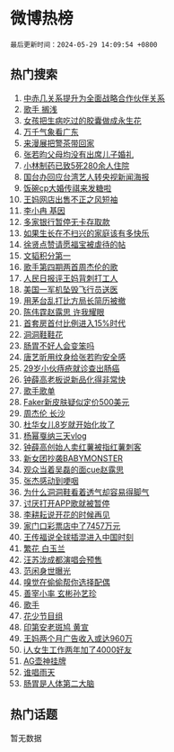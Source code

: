 # 微博热榜

`最后更新时间：2024-05-29 14:09:54 +0800`

## 热门搜索

1. [中赤几关系提升为全面战略合作伙伴关系](https://m.weibo.cn/search?containerid=100103type%3D1%26t%3D10%26q%3D%23%E4%B8%AD%E8%B5%A4%E5%87%A0%E5%85%B3%E7%B3%BB%E6%8F%90%E5%8D%87%E4%B8%BA%E5%85%A8%E9%9D%A2%E6%88%98%E7%95%A5%E5%90%88%E4%BD%9C%E4%BC%99%E4%BC%B4%E5%85%B3%E7%B3%BB%23&stream_entry_id=51&isnewpage=1&extparam=seat%3D1%26cate%3D10103%26q%3D%2523%25E4%25B8%25AD%25E8%25B5%25A4%25E5%2587%25A0%25E5%2585%25B3%25E7%25B3%25BB%25E6%258F%2590%25E5%258D%2587%25E4%25B8%25BA%25E5%2585%25A8%25E9%259D%25A2%25E6%2588%2598%25E7%2595%25A5%25E5%2590%2588%25E4%25BD%259C%25E4%25BC%2599%25E4%25BC%25B4%25E5%2585%25B3%25E7%25B3%25BB%2523%26filter_type%3Drealtimehot%26stream_entry_id%3D51%26c_type%3D51%26dgr%3D0%26pos%3D0%26display_time%3D1716962993%26pre_seqid%3D17169629935240272075)
1. [歌手 搁浅](https://m.weibo.cn/search?containerid=100103type%3D1%26t%3D10%26q%3D%E6%AD%8C%E6%89%8B+%E6%90%81%E6%B5%85&stream_entry_id=31&isnewpage=1&extparam=seat%3D1%26dgr%3D0%26filter_type%3Drealtimehot%26flag%3D2%26c_type%3D31%26realpos%3D1%26cate%3D5001%26lcate%3D5001%26band_rank%3D1%26stream_entry_id%3D31%26q%3D%25E6%25AD%258C%25E6%2589%258B%2520%25E6%2590%2581%25E6%25B5%2585%26pos%3D0%26display_time%3D1716962993%26pre_seqid%3D17169629935240272075)
1. [女孩把生病吃过的胶囊做成永生花](https://m.weibo.cn/search?containerid=100103type%3D1%26t%3D10%26q%3D%23%E5%A5%B3%E5%AD%A9%E6%8A%8A%E7%94%9F%E7%97%85%E5%90%83%E8%BF%87%E7%9A%84%E8%83%B6%E5%9B%8A%E5%81%9A%E6%88%90%E6%B0%B8%E7%94%9F%E8%8A%B1%23&stream_entry_id=31&isnewpage=1&extparam=seat%3D1%26dgr%3D0%26filter_type%3Drealtimehot%26flag%3D32768%26c_type%3D31%26realpos%3D2%26cate%3D5001%26lcate%3D5001%26band_rank%3D2%26stream_entry_id%3D31%26q%3D%2523%25E5%25A5%25B3%25E5%25AD%25A9%25E6%258A%258A%25E7%2594%259F%25E7%2597%2585%25E5%2590%2583%25E8%25BF%2587%25E7%259A%2584%25E8%2583%25B6%25E5%259B%258A%25E5%2581%259A%25E6%2588%2590%25E6%25B0%25B8%25E7%2594%259F%25E8%258A%25B1%2523%26pos%3D1%26display_time%3D1716962993%26pre_seqid%3D17169629935240272075)
1. [万千气象看广东](https://m.weibo.cn/search?containerid=100103type%3D1%26t%3D10%26q%3D%23%E4%B8%87%E5%8D%83%E6%B0%94%E8%B1%A1%E7%9C%8B%E5%B9%BF%E4%B8%9C%23&stream_entry_id=31&isnewpage=1&extparam=seat%3D1%26dgr%3D0%26filter_type%3Drealtimehot%26flag%3D0%26c_type%3D31%26realpos%3D3%26cate%3D5001%26lcate%3D5001%26band_rank%3D3%26stream_entry_id%3D31%26q%3D%2523%25E4%25B8%2587%25E5%258D%2583%25E6%25B0%2594%25E8%25B1%25A1%25E7%259C%258B%25E5%25B9%25BF%25E4%25B8%259C%2523%26pos%3D2%26display_time%3D1716962993%26pre_seqid%3D17169629935240272075)
1. [来漫展把警茶带回家](https://m.weibo.cn/search?containerid=100103type%3D1%26t%3D10%26q%3D%23%E6%9D%A5%E6%BC%AB%E5%B1%95%E6%8A%8A%E8%AD%A6%E8%8C%B6%E5%B8%A6%E5%9B%9E%E5%AE%B6%23&stream_entry_id=31&isnewpage=1&extparam=seat%3D1%26dgr%3D0%26filter_type%3Drealtimehot%26c_type%3D31%26q%3D%2523%25E6%259D%25A5%25E6%25BC%25AB%25E5%25B1%2595%25E6%258A%258A%25E8%25AD%25A6%25E8%258C%25B6%25E5%25B8%25A6%25E5%259B%259E%25E5%25AE%25B6%2523%26cate%3D5001%26adid%3D238209%26is_ad_pos%3D1%26stream_entry_id%3D31%26band_rank%3D4%26lcate%3D5001%26pos%3D3%26display_time%3D1716962993%26pre_seqid%3D17169629935240272075)
1. [张若昀父母均没有出席儿子婚礼](https://m.weibo.cn/search?containerid=100103type%3D1%26t%3D10%26q%3D%23%E5%BC%A0%E8%8B%A5%E6%98%80%E7%88%B6%E6%AF%8D%E5%9D%87%E6%B2%A1%E6%9C%89%E5%87%BA%E5%B8%AD%E5%84%BF%E5%AD%90%E5%A9%9A%E7%A4%BC%23&stream_entry_id=31&isnewpage=1&extparam=seat%3D1%26dgr%3D0%26filter_type%3Drealtimehot%26flag%3D2%26c_type%3D31%26realpos%3D4%26cate%3D5001%26lcate%3D5001%26band_rank%3D4%26stream_entry_id%3D31%26q%3D%2523%25E5%25BC%25A0%25E8%258B%25A5%25E6%2598%2580%25E7%2588%25B6%25E6%25AF%258D%25E5%259D%2587%25E6%25B2%25A1%25E6%259C%2589%25E5%2587%25BA%25E5%25B8%25AD%25E5%2584%25BF%25E5%25AD%2590%25E5%25A9%259A%25E7%25A4%25BC%2523%26pos%3D4%26display_time%3D1716962993%26pre_seqid%3D17169629935240272075)
1. [小林制药已致5死280余人住院](https://m.weibo.cn/search?containerid=100103type%3D1%26t%3D10%26q%3D%23%E5%B0%8F%E6%9E%97%E5%88%B6%E8%8D%AF%E5%B7%B2%E8%87%B45%E6%AD%BB280%E4%BD%99%E4%BA%BA%E4%BD%8F%E9%99%A2%23&stream_entry_id=31&isnewpage=1&extparam=seat%3D1%26dgr%3D0%26filter_type%3Drealtimehot%26flag%3D0%26c_type%3D31%26realpos%3D5%26cate%3D5001%26lcate%3D5001%26band_rank%3D5%26stream_entry_id%3D31%26q%3D%2523%25E5%25B0%258F%25E6%259E%2597%25E5%2588%25B6%25E8%258D%25AF%25E5%25B7%25B2%25E8%2587%25B45%25E6%25AD%25BB280%25E4%25BD%2599%25E4%25BA%25BA%25E4%25BD%258F%25E9%2599%25A2%2523%26pos%3D5%26display_time%3D1716962993%26pre_seqid%3D17169629935240272075)
1. [国台办回应台湾艺人转央视新闻海报](https://m.weibo.cn/search?containerid=100103type%3D1%26t%3D10%26q%3D%23%E5%9B%BD%E5%8F%B0%E5%8A%9E%E5%9B%9E%E5%BA%94%E5%8F%B0%E6%B9%BE%E8%89%BA%E4%BA%BA%E8%BD%AC%E5%A4%AE%E8%A7%86%E6%96%B0%E9%97%BB%E6%B5%B7%E6%8A%A5%23&stream_entry_id=31&isnewpage=1&extparam=seat%3D1%26dgr%3D0%26filter_type%3Drealtimehot%26flag%3D0%26c_type%3D31%26realpos%3D6%26cate%3D5001%26lcate%3D5001%26band_rank%3D6%26stream_entry_id%3D31%26q%3D%2523%25E5%259B%25BD%25E5%258F%25B0%25E5%258A%259E%25E5%259B%259E%25E5%25BA%2594%25E5%258F%25B0%25E6%25B9%25BE%25E8%2589%25BA%25E4%25BA%25BA%25E8%25BD%25AC%25E5%25A4%25AE%25E8%25A7%2586%25E6%2596%25B0%25E9%2597%25BB%25E6%25B5%25B7%25E6%258A%25A5%2523%26pos%3D6%26display_time%3D1716962993%26pre_seqid%3D17169629935240272075)
1. [饭碗cp大婚传祺来发糖啦](https://m.weibo.cn/search?containerid=100103type%3D1%26t%3D10%26q%3D%23%E9%A5%AD%E7%A2%97cp%E5%A4%A7%E5%A9%9A%E4%BC%A0%E7%A5%BA%E6%9D%A5%E5%8F%91%E7%B3%96%E5%95%A6%23&stream_entry_id=31&isnewpage=1&extparam=seat%3D1%26dgr%3D0%26filter_type%3Drealtimehot%26c_type%3D31%26q%3D%2523%25E9%25A5%25AD%25E7%25A2%2597cp%25E5%25A4%25A7%25E5%25A9%259A%25E4%25BC%25A0%25E7%25A5%25BA%25E6%259D%25A5%25E5%258F%2591%25E7%25B3%2596%25E5%2595%25A6%2523%26cate%3D5001%26is_ad_pos%3D1%26adid%3D238160%26stream_entry_id%3D31%26band_rank%3D7%26lcate%3D5001%26topic_ad%3D1%26pos%3D7%26display_time%3D1716962993%26pre_seqid%3D17169629935240272075)
1. [王妈网店出售不正之风短袖](https://m.weibo.cn/search?containerid=100103type%3D1%26t%3D10%26q%3D%23%E7%8E%8B%E5%A6%88%E7%BD%91%E5%BA%97%E5%87%BA%E5%94%AE%E4%B8%8D%E6%AD%A3%E4%B9%8B%E9%A3%8E%E7%9F%AD%E8%A2%96%23&stream_entry_id=31&isnewpage=1&extparam=seat%3D1%26dgr%3D0%26filter_type%3Drealtimehot%26flag%3D1%26c_type%3D31%26realpos%3D7%26cate%3D5001%26lcate%3D5001%26band_rank%3D7%26stream_entry_id%3D31%26q%3D%2523%25E7%258E%258B%25E5%25A6%2588%25E7%25BD%2591%25E5%25BA%2597%25E5%2587%25BA%25E5%2594%25AE%25E4%25B8%258D%25E6%25AD%25A3%25E4%25B9%258B%25E9%25A3%258E%25E7%259F%25AD%25E8%25A2%2596%2523%26pos%3D8%26display_time%3D1716962993%26pre_seqid%3D17169629935240272075)
1. [李小冉 基因](https://m.weibo.cn/search?containerid=100103type%3D1%26t%3D10%26q%3D%E6%9D%8E%E5%B0%8F%E5%86%89+%E5%9F%BA%E5%9B%A0&stream_entry_id=31&isnewpage=1&extparam=seat%3D1%26dgr%3D0%26filter_type%3Drealtimehot%26flag%3D2%26c_type%3D31%26realpos%3D8%26cate%3D5001%26lcate%3D5001%26band_rank%3D8%26stream_entry_id%3D31%26q%3D%25E6%259D%258E%25E5%25B0%258F%25E5%2586%2589%2520%25E5%259F%25BA%25E5%259B%25A0%26pos%3D9%26display_time%3D1716962993%26pre_seqid%3D17169629935240272075)
1. [多家银行暂停无卡存取款](https://m.weibo.cn/search?containerid=100103type%3D1%26t%3D10%26q%3D%23%E5%A4%9A%E5%AE%B6%E9%93%B6%E8%A1%8C%E6%9A%82%E5%81%9C%E6%97%A0%E5%8D%A1%E5%AD%98%E5%8F%96%E6%AC%BE%23&stream_entry_id=31&isnewpage=1&extparam=seat%3D1%26dgr%3D0%26filter_type%3Drealtimehot%26flag%3D2%26c_type%3D31%26realpos%3D9%26cate%3D5001%26lcate%3D5001%26band_rank%3D9%26stream_entry_id%3D31%26q%3D%2523%25E5%25A4%259A%25E5%25AE%25B6%25E9%2593%25B6%25E8%25A1%258C%25E6%259A%2582%25E5%2581%259C%25E6%2597%25A0%25E5%258D%25A1%25E5%25AD%2598%25E5%258F%2596%25E6%25AC%25BE%2523%26pos%3D10%26display_time%3D1716962993%26pre_seqid%3D17169629935240272075)
1. [如果生长在不扫兴的家庭该有多快乐](https://m.weibo.cn/search?containerid=100103type%3D1%26t%3D10%26q%3D%23%E5%A6%82%E6%9E%9C%E7%94%9F%E9%95%BF%E5%9C%A8%E4%B8%8D%E6%89%AB%E5%85%B4%E7%9A%84%E5%AE%B6%E5%BA%AD%E8%AF%A5%E6%9C%89%E5%A4%9A%E5%BF%AB%E4%B9%90%23&stream_entry_id=31&isnewpage=1&extparam=seat%3D1%26dgr%3D0%26filter_type%3Drealtimehot%26flag%3D1%26c_type%3D31%26realpos%3D10%26cate%3D5001%26lcate%3D5001%26band_rank%3D10%26stream_entry_id%3D31%26q%3D%2523%25E5%25A6%2582%25E6%259E%259C%25E7%2594%259F%25E9%2595%25BF%25E5%259C%25A8%25E4%25B8%258D%25E6%2589%25AB%25E5%2585%25B4%25E7%259A%2584%25E5%25AE%25B6%25E5%25BA%25AD%25E8%25AF%25A5%25E6%259C%2589%25E5%25A4%259A%25E5%25BF%25AB%25E4%25B9%2590%2523%26pos%3D11%26display_time%3D1716962993%26pre_seqid%3D17169629935240272075)
1. [徐贤点赞请愿福宝被虐待的帖](https://m.weibo.cn/search?containerid=100103type%3D1%26t%3D10%26q%3D%23%E5%BE%90%E8%B4%A4%E7%82%B9%E8%B5%9E%E8%AF%B7%E6%84%BF%E7%A6%8F%E5%AE%9D%E8%A2%AB%E8%99%90%E5%BE%85%E7%9A%84%E5%B8%96%23&stream_entry_id=31&isnewpage=1&extparam=seat%3D1%26dgr%3D0%26filter_type%3Drealtimehot%26flag%3D1%26c_type%3D31%26realpos%3D11%26cate%3D5001%26lcate%3D5001%26band_rank%3D11%26stream_entry_id%3D31%26q%3D%2523%25E5%25BE%2590%25E8%25B4%25A4%25E7%2582%25B9%25E8%25B5%259E%25E8%25AF%25B7%25E6%2584%25BF%25E7%25A6%258F%25E5%25AE%259D%25E8%25A2%25AB%25E8%2599%2590%25E5%25BE%2585%25E7%259A%2584%25E5%25B8%2596%2523%26pos%3D12%26display_time%3D1716962993%26pre_seqid%3D17169629935240272075)
1. [文韬积分第一](https://m.weibo.cn/search?containerid=100103type%3D1%26t%3D10%26q%3D%23%E6%96%87%E9%9F%AC%E7%A7%AF%E5%88%86%E7%AC%AC%E4%B8%80%23&stream_entry_id=31&isnewpage=1&extparam=seat%3D1%26dgr%3D0%26filter_type%3Drealtimehot%26flag%3D1%26c_type%3D31%26realpos%3D12%26cate%3D5001%26lcate%3D5001%26band_rank%3D12%26stream_entry_id%3D31%26q%3D%2523%25E6%2596%2587%25E9%259F%25AC%25E7%25A7%25AF%25E5%2588%2586%25E7%25AC%25AC%25E4%25B8%2580%2523%26pos%3D13%26display_time%3D1716962993%26pre_seqid%3D17169629935240272075)
1. [歌手第四期两首周杰伦的歌](https://m.weibo.cn/search?containerid=100103type%3D1%26t%3D10%26q%3D%23%E6%AD%8C%E6%89%8B%E7%AC%AC%E5%9B%9B%E6%9C%9F%E4%B8%A4%E9%A6%96%E5%91%A8%E6%9D%B0%E4%BC%A6%E7%9A%84%E6%AD%8C%23&stream_entry_id=31&isnewpage=1&extparam=seat%3D1%26dgr%3D0%26filter_type%3Drealtimehot%26flag%3D0%26c_type%3D31%26realpos%3D13%26cate%3D5001%26lcate%3D5001%26band_rank%3D13%26stream_entry_id%3D31%26q%3D%2523%25E6%25AD%258C%25E6%2589%258B%25E7%25AC%25AC%25E5%259B%259B%25E6%259C%259F%25E4%25B8%25A4%25E9%25A6%2596%25E5%2591%25A8%25E6%259D%25B0%25E4%25BC%25A6%25E7%259A%2584%25E6%25AD%258C%2523%26pos%3D14%26display_time%3D1716962993%26pre_seqid%3D17169629935240272075)
1. [人民日报评王妈背刺打工人](https://m.weibo.cn/search?containerid=100103type%3D1%26t%3D10%26q%3D%23%E4%BA%BA%E6%B0%91%E6%97%A5%E6%8A%A5%E8%AF%84%E7%8E%8B%E5%A6%88%E8%83%8C%E5%88%BA%E6%89%93%E5%B7%A5%E4%BA%BA%23&stream_entry_id=31&isnewpage=1&extparam=seat%3D1%26dgr%3D0%26filter_type%3Drealtimehot%26flag%3D0%26c_type%3D31%26realpos%3D14%26cate%3D5001%26lcate%3D5001%26band_rank%3D14%26stream_entry_id%3D31%26q%3D%2523%25E4%25BA%25BA%25E6%25B0%2591%25E6%2597%25A5%25E6%258A%25A5%25E8%25AF%2584%25E7%258E%258B%25E5%25A6%2588%25E8%2583%258C%25E5%2588%25BA%25E6%2589%2593%25E5%25B7%25A5%25E4%25BA%25BA%2523%26pos%3D15%26display_time%3D1716962993%26pre_seqid%3D17169629935240272075)
1. [美国一军机坠毁飞行员送医](https://m.weibo.cn/search?containerid=100103type%3D1%26t%3D10%26q%3D%23%E7%BE%8E%E5%9B%BD%E4%B8%80%E5%86%9B%E6%9C%BA%E5%9D%A0%E6%AF%81%E9%A3%9E%E8%A1%8C%E5%91%98%E9%80%81%E5%8C%BB%23&stream_entry_id=31&isnewpage=1&extparam=seat%3D1%26dgr%3D0%26filter_type%3Drealtimehot%26flag%3D1%26c_type%3D31%26realpos%3D15%26cate%3D5001%26lcate%3D5001%26band_rank%3D15%26stream_entry_id%3D31%26q%3D%2523%25E7%25BE%258E%25E5%259B%25BD%25E4%25B8%2580%25E5%2586%259B%25E6%259C%25BA%25E5%259D%25A0%25E6%25AF%2581%25E9%25A3%259E%25E8%25A1%258C%25E5%2591%2598%25E9%2580%2581%25E5%258C%25BB%2523%26pos%3D16%26display_time%3D1716962993%26pre_seqid%3D17169629935240272075)
1. [用茅台乱打比方局长简历被撤](https://m.weibo.cn/search?containerid=100103type%3D1%26t%3D10%26q%3D%23%E7%94%A8%E8%8C%85%E5%8F%B0%E4%B9%B1%E6%89%93%E6%AF%94%E6%96%B9%E5%B1%80%E9%95%BF%E7%AE%80%E5%8E%86%E8%A2%AB%E6%92%A4%23&stream_entry_id=31&isnewpage=1&extparam=seat%3D1%26dgr%3D0%26filter_type%3Drealtimehot%26flag%3D0%26c_type%3D31%26realpos%3D16%26cate%3D5001%26lcate%3D5001%26band_rank%3D16%26stream_entry_id%3D31%26q%3D%2523%25E7%2594%25A8%25E8%258C%2585%25E5%258F%25B0%25E4%25B9%25B1%25E6%2589%2593%25E6%25AF%2594%25E6%2596%25B9%25E5%25B1%2580%25E9%2595%25BF%25E7%25AE%2580%25E5%258E%2586%25E8%25A2%25AB%25E6%2592%25A4%2523%26pos%3D17%26display_time%3D1716962993%26pre_seqid%3D17169629935240272075)
1. [陈伟霆赵露思 许我耀眼](https://m.weibo.cn/search?containerid=100103type%3D1%26t%3D10%26q%3D%E9%99%88%E4%BC%9F%E9%9C%86%E8%B5%B5%E9%9C%B2%E6%80%9D+%E8%AE%B8%E6%88%91%E8%80%80%E7%9C%BC&stream_entry_id=31&isnewpage=1&extparam=seat%3D1%26dgr%3D0%26filter_type%3Drealtimehot%26flag%3D0%26c_type%3D31%26realpos%3D17%26cate%3D5001%26lcate%3D5001%26band_rank%3D17%26stream_entry_id%3D31%26q%3D%25E9%2599%2588%25E4%25BC%259F%25E9%259C%2586%25E8%25B5%25B5%25E9%259C%25B2%25E6%2580%259D%2520%25E8%25AE%25B8%25E6%2588%2591%25E8%2580%2580%25E7%259C%25BC%26pos%3D18%26display_time%3D1716962993%26pre_seqid%3D17169629935240272075)
1. [首套房首付比例进入15%时代](https://m.weibo.cn/search?containerid=100103type%3D1%26t%3D10%26q%3D%23%E9%A6%96%E5%A5%97%E6%88%BF%E9%A6%96%E4%BB%98%E6%AF%94%E4%BE%8B%E8%BF%9B%E5%85%A515%25%E6%97%B6%E4%BB%A3%23&stream_entry_id=31&isnewpage=1&extparam=seat%3D1%26dgr%3D0%26filter_type%3Drealtimehot%26flag%3D0%26c_type%3D31%26realpos%3D18%26cate%3D5001%26lcate%3D5001%26band_rank%3D18%26stream_entry_id%3D31%26q%3D%2523%25E9%25A6%2596%25E5%25A5%2597%25E6%2588%25BF%25E9%25A6%2596%25E4%25BB%2598%25E6%25AF%2594%25E4%25BE%258B%25E8%25BF%259B%25E5%2585%25A515%2525%25E6%2597%25B6%25E4%25BB%25A3%2523%26pos%3D19%26display_time%3D1716962993%26pre_seqid%3D17169629935240272075)
1. [洞洞鞋鞋花](https://m.weibo.cn/search?containerid=100103type%3D1%26t%3D10%26q%3D%E6%B4%9E%E6%B4%9E%E9%9E%8B%E9%9E%8B%E8%8A%B1&stream_entry_id=31&isnewpage=1&extparam=seat%3D1%26dgr%3D0%26filter_type%3Drealtimehot%26flag%3D1%26c_type%3D31%26realpos%3D19%26cate%3D5001%26lcate%3D5001%26band_rank%3D19%26stream_entry_id%3D31%26q%3D%25E6%25B4%259E%25E6%25B4%259E%25E9%259E%258B%25E9%259E%258B%25E8%258A%25B1%26pos%3D20%26display_time%3D1716962993%26pre_seqid%3D17169629935240272075)
1. [肠胃不好人会变笨吗](https://m.weibo.cn/search?containerid=100103type%3D1%26t%3D10%26q%3D%23%E8%82%A0%E8%83%83%E4%B8%8D%E5%A5%BD%E4%BA%BA%E4%BC%9A%E5%8F%98%E7%AC%A8%E5%90%97%23&stream_entry_id=31&isnewpage=1&extparam=seat%3D1%26dgr%3D0%26filter_type%3Drealtimehot%26flag%3D0%26c_type%3D31%26realpos%3D20%26cate%3D5001%26lcate%3D5001%26band_rank%3D20%26stream_entry_id%3D31%26q%3D%2523%25E8%2582%25A0%25E8%2583%2583%25E4%25B8%258D%25E5%25A5%25BD%25E4%25BA%25BA%25E4%25BC%259A%25E5%258F%2598%25E7%25AC%25A8%25E5%2590%2597%2523%26pos%3D21%26display_time%3D1716962993%26pre_seqid%3D17169629935240272075)
1. [唐艺昕用纹身给张若昀安全感](https://m.weibo.cn/search?containerid=100103type%3D1%26t%3D10%26q%3D%23%E5%94%90%E8%89%BA%E6%98%95%E7%94%A8%E7%BA%B9%E8%BA%AB%E7%BB%99%E5%BC%A0%E8%8B%A5%E6%98%80%E5%AE%89%E5%85%A8%E6%84%9F%23&stream_entry_id=31&isnewpage=1&extparam=seat%3D1%26dgr%3D0%26filter_type%3Drealtimehot%26flag%3D1%26c_type%3D31%26realpos%3D21%26cate%3D5001%26lcate%3D5001%26band_rank%3D21%26stream_entry_id%3D31%26q%3D%2523%25E5%2594%2590%25E8%2589%25BA%25E6%2598%2595%25E7%2594%25A8%25E7%25BA%25B9%25E8%25BA%25AB%25E7%25BB%2599%25E5%25BC%25A0%25E8%258B%25A5%25E6%2598%2580%25E5%25AE%2589%25E5%2585%25A8%25E6%2584%259F%2523%26pos%3D22%26display_time%3D1716962993%26pre_seqid%3D17169629935240272075)
1. [29岁小伙痔疮就诊查出肠癌](https://m.weibo.cn/search?containerid=100103type%3D1%26t%3D10%26q%3D%2329%E5%B2%81%E5%B0%8F%E4%BC%99%E7%97%94%E7%96%AE%E5%B0%B1%E8%AF%8A%E6%9F%A5%E5%87%BA%E8%82%A0%E7%99%8C%23&stream_entry_id=31&isnewpage=1&extparam=seat%3D1%26dgr%3D0%26filter_type%3Drealtimehot%26flag%3D0%26c_type%3D31%26realpos%3D22%26cate%3D5001%26lcate%3D5001%26band_rank%3D22%26stream_entry_id%3D31%26q%3D%252329%25E5%25B2%2581%25E5%25B0%258F%25E4%25BC%2599%25E7%2597%2594%25E7%2596%25AE%25E5%25B0%25B1%25E8%25AF%258A%25E6%259F%25A5%25E5%2587%25BA%25E8%2582%25A0%25E7%2599%258C%2523%26pos%3D23%26display_time%3D1716962993%26pre_seqid%3D17169629935240272075)
1. [钟薛高老板说新品化得非常快](https://m.weibo.cn/search?containerid=100103type%3D1%26t%3D10%26q%3D%23%E9%92%9F%E8%96%9B%E9%AB%98%E8%80%81%E6%9D%BF%E8%AF%B4%E6%96%B0%E5%93%81%E5%8C%96%E5%BE%97%E9%9D%9E%E5%B8%B8%E5%BF%AB%23&stream_entry_id=31&isnewpage=1&extparam=seat%3D1%26dgr%3D0%26filter_type%3Drealtimehot%26flag%3D1%26c_type%3D31%26realpos%3D23%26cate%3D5001%26lcate%3D5001%26band_rank%3D23%26stream_entry_id%3D31%26q%3D%2523%25E9%2592%259F%25E8%2596%259B%25E9%25AB%2598%25E8%2580%2581%25E6%259D%25BF%25E8%25AF%25B4%25E6%2596%25B0%25E5%2593%2581%25E5%258C%2596%25E5%25BE%2597%25E9%259D%259E%25E5%25B8%25B8%25E5%25BF%25AB%2523%26pos%3D24%26display_time%3D1716962993%26pre_seqid%3D17169629935240272075)
1. [歌手歌单](https://m.weibo.cn/search?containerid=100103type%3D1%26t%3D10%26q%3D%E6%AD%8C%E6%89%8B%E6%AD%8C%E5%8D%95&stream_entry_id=31&isnewpage=1&extparam=seat%3D1%26dgr%3D0%26filter_type%3Drealtimehot%26flag%3D0%26c_type%3D31%26realpos%3D24%26cate%3D5001%26lcate%3D5001%26band_rank%3D24%26stream_entry_id%3D31%26q%3D%25E6%25AD%258C%25E6%2589%258B%25E6%25AD%258C%25E5%258D%2595%26pos%3D25%26display_time%3D1716962993%26pre_seqid%3D17169629935240272075)
1. [Faker新皮肤疑似定价500美元](https://m.weibo.cn/search?containerid=100103type%3D1%26t%3D10%26q%3D%23Faker%E6%96%B0%E7%9A%AE%E8%82%A4%E7%96%91%E4%BC%BC%E5%AE%9A%E4%BB%B7500%E7%BE%8E%E5%85%83%23&stream_entry_id=31&isnewpage=1&extparam=seat%3D1%26dgr%3D0%26filter_type%3Drealtimehot%26flag%3D1%26c_type%3D31%26realpos%3D25%26cate%3D5001%26lcate%3D5001%26band_rank%3D25%26stream_entry_id%3D31%26q%3D%2523Faker%25E6%2596%25B0%25E7%259A%25AE%25E8%2582%25A4%25E7%2596%2591%25E4%25BC%25BC%25E5%25AE%259A%25E4%25BB%25B7500%25E7%25BE%258E%25E5%2585%2583%2523%26pos%3D26%26display_time%3D1716962993%26pre_seqid%3D17169629935240272075)
1. [周杰伦 长沙](https://m.weibo.cn/search?containerid=100103type%3D1%26t%3D10%26q%3D%E5%91%A8%E6%9D%B0%E4%BC%A6+%E9%95%BF%E6%B2%99&stream_entry_id=31&isnewpage=1&extparam=seat%3D1%26dgr%3D0%26filter_type%3Drealtimehot%26flag%3D1%26c_type%3D31%26realpos%3D26%26cate%3D5001%26lcate%3D5001%26band_rank%3D26%26stream_entry_id%3D31%26q%3D%25E5%2591%25A8%25E6%259D%25B0%25E4%25BC%25A6%2520%25E9%2595%25BF%25E6%25B2%2599%26pos%3D27%26display_time%3D1716962993%26pre_seqid%3D17169629935240272075)
1. [杜华女儿8岁就开始化妆了](https://m.weibo.cn/search?containerid=100103type%3D1%26t%3D10%26q%3D%23%E6%9D%9C%E5%8D%8E%E5%A5%B3%E5%84%BF8%E5%B2%81%E5%B0%B1%E5%BC%80%E5%A7%8B%E5%8C%96%E5%A6%86%E4%BA%86%23&stream_entry_id=31&isnewpage=1&extparam=seat%3D1%26dgr%3D0%26filter_type%3Drealtimehot%26flag%3D0%26c_type%3D31%26realpos%3D27%26cate%3D5001%26lcate%3D5001%26band_rank%3D27%26stream_entry_id%3D31%26q%3D%2523%25E6%259D%259C%25E5%258D%258E%25E5%25A5%25B3%25E5%2584%25BF8%25E5%25B2%2581%25E5%25B0%25B1%25E5%25BC%2580%25E5%25A7%258B%25E5%258C%2596%25E5%25A6%2586%25E4%25BA%2586%2523%26pos%3D28%26display_time%3D1716962993%26pre_seqid%3D17169629935240272075)
1. [杨幂戛纳三天vlog](https://m.weibo.cn/search?containerid=100103type%3D1%26t%3D10%26q%3D%23%E6%9D%A8%E5%B9%82%E6%88%9B%E7%BA%B3%E4%B8%89%E5%A4%A9vlog%23&stream_entry_id=31&isnewpage=1&extparam=seat%3D1%26dgr%3D0%26filter_type%3Drealtimehot%26flag%3D1%26c_type%3D31%26realpos%3D28%26cate%3D5001%26lcate%3D5001%26band_rank%3D28%26stream_entry_id%3D31%26q%3D%2523%25E6%259D%25A8%25E5%25B9%2582%25E6%2588%259B%25E7%25BA%25B3%25E4%25B8%2589%25E5%25A4%25A9vlog%2523%26pos%3D29%26display_time%3D1716962993%26pre_seqid%3D17169629935240272075)
1. [钟薛高创始人卖红薯被指红薯刺客](https://m.weibo.cn/search?containerid=100103type%3D1%26t%3D10%26q%3D%23%E9%92%9F%E8%96%9B%E9%AB%98%E5%88%9B%E5%A7%8B%E4%BA%BA%E5%8D%96%E7%BA%A2%E8%96%AF%E8%A2%AB%E6%8C%87%E7%BA%A2%E8%96%AF%E5%88%BA%E5%AE%A2%23&stream_entry_id=31&isnewpage=1&extparam=seat%3D1%26dgr%3D0%26filter_type%3Drealtimehot%26flag%3D1%26c_type%3D31%26realpos%3D29%26cate%3D5001%26lcate%3D5001%26band_rank%3D29%26stream_entry_id%3D31%26q%3D%2523%25E9%2592%259F%25E8%2596%259B%25E9%25AB%2598%25E5%2588%259B%25E5%25A7%258B%25E4%25BA%25BA%25E5%258D%2596%25E7%25BA%25A2%25E8%2596%25AF%25E8%25A2%25AB%25E6%258C%2587%25E7%25BA%25A2%25E8%2596%25AF%25E5%2588%25BA%25E5%25AE%25A2%2523%26pos%3D30%26display_time%3D1716962993%26pre_seqid%3D17169629935240272075)
1. [新女团抄袭BABYMONSTER](https://m.weibo.cn/search?containerid=100103type%3D1%26t%3D10%26q%3D%23%E6%96%B0%E5%A5%B3%E5%9B%A2%E6%8A%84%E8%A2%ADBABYMONSTER%23&stream_entry_id=31&isnewpage=1&extparam=seat%3D1%26dgr%3D0%26filter_type%3Drealtimehot%26flag%3D1%26c_type%3D31%26realpos%3D30%26cate%3D5001%26lcate%3D5001%26band_rank%3D30%26stream_entry_id%3D31%26q%3D%2523%25E6%2596%25B0%25E5%25A5%25B3%25E5%259B%25A2%25E6%258A%2584%25E8%25A2%25ADBABYMONSTER%2523%26pos%3D31%26display_time%3D1716962993%26pre_seqid%3D17169629935240272075)
1. [观众当着吴磊的面cue赵露思](https://m.weibo.cn/search?containerid=100103type%3D1%26t%3D10%26q%3D%23%E8%A7%82%E4%BC%97%E5%BD%93%E7%9D%80%E5%90%B4%E7%A3%8A%E7%9A%84%E9%9D%A2cue%E8%B5%B5%E9%9C%B2%E6%80%9D%23&stream_entry_id=31&isnewpage=1&extparam=seat%3D1%26dgr%3D0%26filter_type%3Drealtimehot%26flag%3D1%26c_type%3D31%26realpos%3D31%26cate%3D5001%26lcate%3D5001%26band_rank%3D31%26stream_entry_id%3D31%26q%3D%2523%25E8%25A7%2582%25E4%25BC%2597%25E5%25BD%2593%25E7%259D%2580%25E5%2590%25B4%25E7%25A3%258A%25E7%259A%2584%25E9%259D%25A2cue%25E8%25B5%25B5%25E9%259C%25B2%25E6%2580%259D%2523%26pos%3D32%26display_time%3D1716962993%26pre_seqid%3D17169629935240272075)
1. [张杰感动到哽咽](https://m.weibo.cn/search?containerid=100103type%3D1%26t%3D10%26q%3D%23%E5%BC%A0%E6%9D%B0%E6%84%9F%E5%8A%A8%E5%88%B0%E5%93%BD%E5%92%BD%23&stream_entry_id=31&isnewpage=1&extparam=seat%3D1%26dgr%3D0%26filter_type%3Drealtimehot%26flag%3D1%26c_type%3D31%26realpos%3D32%26cate%3D5001%26lcate%3D5001%26band_rank%3D32%26stream_entry_id%3D31%26q%3D%2523%25E5%25BC%25A0%25E6%259D%25B0%25E6%2584%259F%25E5%258A%25A8%25E5%2588%25B0%25E5%2593%25BD%25E5%2592%25BD%2523%26pos%3D33%26display_time%3D1716962993%26pre_seqid%3D17169629935240272075)
1. [为什么洞洞鞋看着透气却容易得脚气](https://m.weibo.cn/search?containerid=100103type%3D1%26t%3D10%26q%3D%23%E4%B8%BA%E4%BB%80%E4%B9%88%E6%B4%9E%E6%B4%9E%E9%9E%8B%E7%9C%8B%E7%9D%80%E9%80%8F%E6%B0%94%E5%8D%B4%E5%AE%B9%E6%98%93%E5%BE%97%E8%84%9A%E6%B0%94%23&stream_entry_id=31&isnewpage=1&extparam=seat%3D1%26dgr%3D0%26filter_type%3Drealtimehot%26flag%3D0%26c_type%3D31%26realpos%3D33%26cate%3D5001%26lcate%3D5001%26band_rank%3D33%26stream_entry_id%3D31%26q%3D%2523%25E4%25B8%25BA%25E4%25BB%2580%25E4%25B9%2588%25E6%25B4%259E%25E6%25B4%259E%25E9%259E%258B%25E7%259C%258B%25E7%259D%2580%25E9%2580%258F%25E6%25B0%2594%25E5%258D%25B4%25E5%25AE%25B9%25E6%2598%2593%25E5%25BE%2597%25E8%2584%259A%25E6%25B0%2594%2523%26pos%3D34%26display_time%3D1716962993%26pre_seqid%3D17169629935240272075)
1. [讨厌打开APP歌就被暂停](https://m.weibo.cn/search?containerid=100103type%3D1%26t%3D10%26q%3D%E8%AE%A8%E5%8E%8C%E6%89%93%E5%BC%80APP%E6%AD%8C%E5%B0%B1%E8%A2%AB%E6%9A%82%E5%81%9C&stream_entry_id=31&isnewpage=1&extparam=seat%3D1%26dgr%3D0%26filter_type%3Drealtimehot%26flag%3D1%26c_type%3D31%26realpos%3D34%26cate%3D5001%26lcate%3D5001%26band_rank%3D34%26stream_entry_id%3D31%26q%3D%25E8%25AE%25A8%25E5%258E%258C%25E6%2589%2593%25E5%25BC%2580APP%25E6%25AD%258C%25E5%25B0%25B1%25E8%25A2%25AB%25E6%259A%2582%25E5%2581%259C%26pos%3D35%26display_time%3D1716962993%26pre_seqid%3D17169629935240272075)
1. [李耕耘说开花的时候再见](https://m.weibo.cn/search?containerid=100103type%3D1%26t%3D10%26q%3D%23%E6%9D%8E%E8%80%95%E8%80%98%E8%AF%B4%E5%BC%80%E8%8A%B1%E7%9A%84%E6%97%B6%E5%80%99%E5%86%8D%E8%A7%81%23&stream_entry_id=31&isnewpage=1&extparam=seat%3D1%26dgr%3D0%26filter_type%3Drealtimehot%26flag%3D1%26c_type%3D31%26realpos%3D35%26cate%3D5001%26lcate%3D5001%26band_rank%3D35%26stream_entry_id%3D31%26q%3D%2523%25E6%259D%258E%25E8%2580%2595%25E8%2580%2598%25E8%25AF%25B4%25E5%25BC%2580%25E8%258A%25B1%25E7%259A%2584%25E6%2597%25B6%25E5%2580%2599%25E5%2586%258D%25E8%25A7%2581%2523%26pos%3D36%26display_time%3D1716962993%26pre_seqid%3D17169629935240272075)
1. [家门口彩票店中了7457万元](https://m.weibo.cn/search?containerid=100103type%3D1%26t%3D10%26q%3D%23%E5%AE%B6%E9%97%A8%E5%8F%A3%E5%BD%A9%E7%A5%A8%E5%BA%97%E4%B8%AD%E4%BA%867457%E4%B8%87%E5%85%83%23&stream_entry_id=31&isnewpage=1&extparam=seat%3D1%26dgr%3D0%26filter_type%3Drealtimehot%26flag%3D0%26c_type%3D31%26realpos%3D36%26cate%3D5001%26lcate%3D5001%26band_rank%3D36%26stream_entry_id%3D31%26q%3D%2523%25E5%25AE%25B6%25E9%2597%25A8%25E5%258F%25A3%25E5%25BD%25A9%25E7%25A5%25A8%25E5%25BA%2597%25E4%25B8%25AD%25E4%25BA%25867457%25E4%25B8%2587%25E5%2585%2583%2523%26pos%3D37%26display_time%3D1716962993%26pre_seqid%3D17169629935240272075)
1. [王传福说全球插混进入中国时刻](https://m.weibo.cn/search?containerid=100103type%3D1%26t%3D10%26q%3D%23%E7%8E%8B%E4%BC%A0%E7%A6%8F%E8%AF%B4%E5%85%A8%E7%90%83%E6%8F%92%E6%B7%B7%E8%BF%9B%E5%85%A5%E4%B8%AD%E5%9B%BD%E6%97%B6%E5%88%BB%23&stream_entry_id=31&isnewpage=1&extparam=seat%3D1%26dgr%3D0%26filter_type%3Drealtimehot%26flag%3D0%26c_type%3D31%26realpos%3D37%26cate%3D5001%26adid%3D239441%26stream_entry_id%3D31%26band_rank%3D37%26lcate%3D5001%26q%3D%2523%25E7%258E%258B%25E4%25BC%25A0%25E7%25A6%258F%25E8%25AF%25B4%25E5%2585%25A8%25E7%2590%2583%25E6%258F%2592%25E6%25B7%25B7%25E8%25BF%259B%25E5%2585%25A5%25E4%25B8%25AD%25E5%259B%25BD%25E6%2597%25B6%25E5%2588%25BB%2523%26pos%3D38%26display_time%3D1716962993%26pre_seqid%3D17169629935240272075)
1. [繁花 白玉兰](https://m.weibo.cn/search?containerid=100103type%3D1%26t%3D10%26q%3D%E7%B9%81%E8%8A%B1+%E7%99%BD%E7%8E%89%E5%85%B0&stream_entry_id=31&isnewpage=1&extparam=seat%3D1%26dgr%3D0%26filter_type%3Drealtimehot%26flag%3D0%26c_type%3D31%26realpos%3D38%26cate%3D5001%26lcate%3D5001%26band_rank%3D38%26stream_entry_id%3D31%26q%3D%25E7%25B9%2581%25E8%258A%25B1%2520%25E7%2599%25BD%25E7%258E%2589%25E5%2585%25B0%26pos%3D39%26display_time%3D1716962993%26pre_seqid%3D17169629935240272075)
1. [汪苏泷成都演唱会预售](https://m.weibo.cn/search?containerid=100103type%3D1%26t%3D10%26q%3D%23%E6%B1%AA%E8%8B%8F%E6%B3%B7%E6%88%90%E9%83%BD%E6%BC%94%E5%94%B1%E4%BC%9A%E9%A2%84%E5%94%AE%23&stream_entry_id=31&isnewpage=1&extparam=seat%3D1%26dgr%3D0%26filter_type%3Drealtimehot%26flag%3D1%26c_type%3D31%26realpos%3D39%26cate%3D5001%26lcate%3D5001%26band_rank%3D39%26stream_entry_id%3D31%26q%3D%2523%25E6%25B1%25AA%25E8%258B%258F%25E6%25B3%25B7%25E6%2588%2590%25E9%2583%25BD%25E6%25BC%2594%25E5%2594%25B1%25E4%25BC%259A%25E9%25A2%2584%25E5%2594%25AE%2523%26pos%3D40%26display_time%3D1716962993%26pre_seqid%3D17169629935240272075)
1. [范闲身世曝光](https://m.weibo.cn/search?containerid=100103type%3D1%26t%3D10%26q%3D%23%E8%8C%83%E9%97%B2%E8%BA%AB%E4%B8%96%E6%9B%9D%E5%85%89%23&stream_entry_id=31&isnewpage=1&extparam=seat%3D1%26dgr%3D0%26filter_type%3Drealtimehot%26flag%3D1%26c_type%3D31%26realpos%3D40%26cate%3D5001%26lcate%3D5001%26band_rank%3D40%26stream_entry_id%3D31%26q%3D%2523%25E8%258C%2583%25E9%2597%25B2%25E8%25BA%25AB%25E4%25B8%2596%25E6%259B%259D%25E5%2585%2589%2523%26pos%3D41%26display_time%3D1716962993%26pre_seqid%3D17169629935240272075)
1. [嗅觉在偷偷帮你选择配偶](https://m.weibo.cn/search?containerid=100103type%3D1%26t%3D10%26q%3D%23%E5%97%85%E8%A7%89%E5%9C%A8%E5%81%B7%E5%81%B7%E5%B8%AE%E4%BD%A0%E9%80%89%E6%8B%A9%E9%85%8D%E5%81%B6%23&stream_entry_id=31&isnewpage=1&extparam=seat%3D1%26dgr%3D0%26filter_type%3Drealtimehot%26flag%3D1%26c_type%3D31%26realpos%3D41%26cate%3D5001%26lcate%3D5001%26band_rank%3D41%26stream_entry_id%3D31%26q%3D%2523%25E5%2597%2585%25E8%25A7%2589%25E5%259C%25A8%25E5%2581%25B7%25E5%2581%25B7%25E5%25B8%25AE%25E4%25BD%25A0%25E9%2580%2589%25E6%258B%25A9%25E9%2585%258D%25E5%2581%25B6%2523%26pos%3D42%26display_time%3D1716962993%26pre_seqid%3D17169629935240272075)
1. [善宰小率 玄彬孙艺珍](https://m.weibo.cn/search?containerid=100103type%3D1%26t%3D10%26q%3D%E5%96%84%E5%AE%B0%E5%B0%8F%E7%8E%87+%E7%8E%84%E5%BD%AC%E5%AD%99%E8%89%BA%E7%8F%8D&stream_entry_id=31&isnewpage=1&extparam=seat%3D1%26dgr%3D0%26filter_type%3Drealtimehot%26flag%3D0%26c_type%3D31%26realpos%3D42%26cate%3D5001%26lcate%3D5001%26band_rank%3D42%26stream_entry_id%3D31%26q%3D%25E5%2596%2584%25E5%25AE%25B0%25E5%25B0%258F%25E7%258E%2587%2520%25E7%258E%2584%25E5%25BD%25AC%25E5%25AD%2599%25E8%2589%25BA%25E7%258F%258D%26pos%3D43%26display_time%3D1716962993%26pre_seqid%3D17169629935240272075)
1. [歌手](https://m.weibo.cn/search?containerid=100103type%3D1%26t%3D10%26q%3D%E6%AD%8C%E6%89%8B&stream_entry_id=31&isnewpage=1&extparam=seat%3D1%26dgr%3D0%26filter_type%3Drealtimehot%26flag%3D0%26c_type%3D31%26realpos%3D43%26cate%3D5001%26lcate%3D5001%26band_rank%3D43%26stream_entry_id%3D31%26q%3D%25E6%25AD%258C%25E6%2589%258B%26pos%3D44%26display_time%3D1716962993%26pre_seqid%3D17169629935240272075)
1. [花少节目组](https://m.weibo.cn/search?containerid=100103type%3D1%26t%3D10%26q%3D%E8%8A%B1%E5%B0%91%E8%8A%82%E7%9B%AE%E7%BB%84&stream_entry_id=31&isnewpage=1&extparam=seat%3D1%26dgr%3D0%26filter_type%3Drealtimehot%26flag%3D1%26c_type%3D31%26realpos%3D44%26cate%3D5001%26lcate%3D5001%26band_rank%3D44%26stream_entry_id%3D31%26q%3D%25E8%258A%25B1%25E5%25B0%2591%25E8%258A%2582%25E7%259B%25AE%25E7%25BB%2584%26pos%3D45%26display_time%3D1716962993%26pre_seqid%3D17169629935240272075)
1. [印第安老斑鸠 黄宣](https://m.weibo.cn/search?containerid=100103type%3D1%26t%3D10%26q%3D%E5%8D%B0%E7%AC%AC%E5%AE%89%E8%80%81%E6%96%91%E9%B8%A0+%E9%BB%84%E5%AE%A3&stream_entry_id=31&isnewpage=1&extparam=seat%3D1%26dgr%3D0%26filter_type%3Drealtimehot%26flag%3D1%26c_type%3D31%26realpos%3D45%26cate%3D5001%26lcate%3D5001%26band_rank%3D45%26stream_entry_id%3D31%26q%3D%25E5%258D%25B0%25E7%25AC%25AC%25E5%25AE%2589%25E8%2580%2581%25E6%2596%2591%25E9%25B8%25A0%2520%25E9%25BB%2584%25E5%25AE%25A3%26pos%3D46%26display_time%3D1716962993%26pre_seqid%3D17169629935240272075)
1. [王妈两个月广告收入或达960万](https://m.weibo.cn/search?containerid=100103type%3D1%26t%3D10%26q%3D%23%E7%8E%8B%E5%A6%88%E4%B8%A4%E4%B8%AA%E6%9C%88%E5%B9%BF%E5%91%8A%E6%94%B6%E5%85%A5%E6%88%96%E8%BE%BE960%E4%B8%87%23&stream_entry_id=31&isnewpage=1&extparam=seat%3D1%26dgr%3D0%26filter_type%3Drealtimehot%26flag%3D0%26c_type%3D31%26realpos%3D46%26cate%3D5001%26lcate%3D5001%26band_rank%3D46%26stream_entry_id%3D31%26q%3D%2523%25E7%258E%258B%25E5%25A6%2588%25E4%25B8%25A4%25E4%25B8%25AA%25E6%259C%2588%25E5%25B9%25BF%25E5%2591%258A%25E6%2594%25B6%25E5%2585%25A5%25E6%2588%2596%25E8%25BE%25BE960%25E4%25B8%2587%2523%26pos%3D47%26display_time%3D1716962993%26pre_seqid%3D17169629935240272075)
1. [i人女生工作两年加了4000好友](https://m.weibo.cn/search?containerid=100103type%3D1%26t%3D10%26q%3D%23i%E4%BA%BA%E5%A5%B3%E7%94%9F%E5%B7%A5%E4%BD%9C%E4%B8%A4%E5%B9%B4%E5%8A%A0%E4%BA%864000%E5%A5%BD%E5%8F%8B%23&stream_entry_id=31&isnewpage=1&extparam=seat%3D1%26dgr%3D0%26filter_type%3Drealtimehot%26flag%3D0%26c_type%3D31%26realpos%3D47%26cate%3D5001%26lcate%3D5001%26band_rank%3D47%26stream_entry_id%3D31%26q%3D%2523i%25E4%25BA%25BA%25E5%25A5%25B3%25E7%2594%259F%25E5%25B7%25A5%25E4%25BD%259C%25E4%25B8%25A4%25E5%25B9%25B4%25E5%258A%25A0%25E4%25BA%25864000%25E5%25A5%25BD%25E5%258F%258B%2523%26pos%3D48%26display_time%3D1716962993%26pre_seqid%3D17169629935240272075)
1. [AG壶神挂牌](https://m.weibo.cn/search?containerid=100103type%3D1%26t%3D10%26q%3D%23AG%E5%A3%B6%E7%A5%9E%E6%8C%82%E7%89%8C%23&stream_entry_id=31&isnewpage=1&extparam=seat%3D1%26dgr%3D0%26filter_type%3Drealtimehot%26flag%3D1%26c_type%3D31%26realpos%3D48%26cate%3D5001%26lcate%3D5001%26band_rank%3D48%26stream_entry_id%3D31%26q%3D%2523AG%25E5%25A3%25B6%25E7%25A5%259E%25E6%258C%2582%25E7%2589%258C%2523%26pos%3D49%26display_time%3D1716962993%26pre_seqid%3D17169629935240272075)
1. [谁唱雨天](https://m.weibo.cn/search?containerid=100103type%3D1%26t%3D10%26q%3D%E8%B0%81%E5%94%B1%E9%9B%A8%E5%A4%A9&stream_entry_id=31&isnewpage=1&extparam=seat%3D1%26dgr%3D0%26filter_type%3Drealtimehot%26flag%3D1%26c_type%3D31%26realpos%3D49%26cate%3D5001%26lcate%3D5001%26band_rank%3D49%26stream_entry_id%3D31%26q%3D%25E8%25B0%2581%25E5%2594%25B1%25E9%259B%25A8%25E5%25A4%25A9%26pos%3D50%26display_time%3D1716962993%26pre_seqid%3D17169629935240272075)
1. [肠胃是人体第二大脑](https://m.weibo.cn/search?containerid=100103type%3D1%26t%3D10%26q%3D%23%E8%82%A0%E8%83%83%E6%98%AF%E4%BA%BA%E4%BD%93%E7%AC%AC%E4%BA%8C%E5%A4%A7%E8%84%91%23&stream_entry_id=31&isnewpage=1&extparam=seat%3D1%26dgr%3D0%26filter_type%3Drealtimehot%26flag%3D0%26c_type%3D31%26realpos%3D50%26cate%3D5001%26lcate%3D5001%26band_rank%3D50%26stream_entry_id%3D31%26q%3D%2523%25E8%2582%25A0%25E8%2583%2583%25E6%2598%25AF%25E4%25BA%25BA%25E4%25BD%2593%25E7%25AC%25AC%25E4%25BA%258C%25E5%25A4%25A7%25E8%2584%2591%2523%26pos%3D51%26display_time%3D1716962993%26pre_seqid%3D17169629935240272075)

## 热门话题

暂无数据
